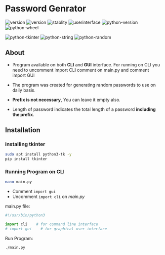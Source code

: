 # Password Genrator

![version](https://img.shields.io/github/license/KaushalBhatol/RandomPasswordGenrator)
![version](https://img.shields.io/badge/version-2.0-blue)
![stablity](https://img.shields.io/badge/status-stable-blue)
![userinterface](https://img.shields.io/badge/UI-GUI-blue)
![python-version](https://img.shields.io/badge/python-3.10-blue)
![python-wheel](https://img.shields.io/badge/wheel-No-red)


![python-tkinter](https://img.shields.io/badge/module-tkinter-brown)
![python-string](https://img.shields.io/badge/module-string-brown)
![python-random](https://img.shields.io/badge/module-random-brown)


## About

* Program available on both __CLI__ and __GUI__ interface. For running on CLI you need to uncomment import CLI comment on main.py and comment import GUI

* The program was created for generating random passwords to use on daily basis.

* __Prefix is not necessary__, You can leave it empty also.

* Length of password indicates the total length of a password __including the prefix__.

## Installation

### installing tkinter

```bash
sudo apt install python3-tk -y
pip install tkinter
```

### Running Program on CLI

```bash
nano main.py
```

* Comment `import gui`
* Uncomment `import cli` on _main.py_

main.py file:

```python
#!/usr/bin/python3

import cli    # for command line interface
# import gui    # for graphical user interface

```

Run Program:

```bash
./main.py
```
